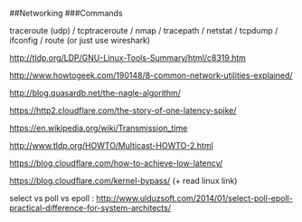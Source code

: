 ##Networking
###Commands

traceroute (udp) / tcptraceroute / nmap / tracepath / netstat / tcpdump / ifconfig / route (or just use wireshark)

http://tldp.org/LDP/GNU-Linux-Tools-Summary/html/c8319.htm

http://www.howtogeek.com/190148/8-common-network-utilities-explained/

http://blog.quasardb.net/the-nagle-algorithm/

https://http2.cloudflare.com/the-story-of-one-latency-spike/

https://en.wikipedia.org/wiki/Transmission_time

http://www.tldp.org/HOWTO/Multicast-HOWTO-2.html

https://blog.cloudflare.com/how-to-achieve-low-latency/

https://blog.cloudflare.com/kernel-bypass/ (+ read linux link)

select vs poll vs epoll : http://www.ulduzsoft.com/2014/01/select-poll-epoll-practical-difference-for-system-architects/
